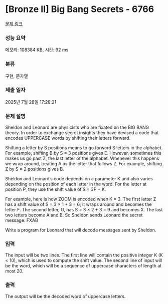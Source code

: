 # [Bronze II] Big Bang Secrets - 6766 

[문제 링크](https://www.acmicpc.net/problem/6766) 

### 성능 요약

메모리: 108384 KB, 시간: 92 ms

### 분류

구현, 문자열

### 제출 일자

2025년 7월 28일 17:28:21

### 문제 설명

<p>Sheldon and Leonard are physicists who are fixated on the BIG BANG theory. In order to exchange secret insights they have devised a code that encodes UPPERCASE words by shifting their letters forward.</p>

<p>Shifting a letter by S positions means to go forward S letters in the alphabet. For example, shifting B by S = 3 positions gives E. However, sometimes this makes us go past Z, the last letter of the alphabet. Whenever this happens we wrap around, treating A as the letter that follows Z. For example, shifting Z by S = 2 positions gives B.</p>

<p>Sheldon and Leonard’s code depends on a parameter K and also varies depending on the position of each letter in the word. For the letter at position P, they use the shift value of S = 3P + K.</p>

<p>For example, here is how ZOOM is encoded when K = 3. The first letter Z has a shift value of S = 3 × 1 + 3 = 6; it wraps around and becomes the letter F. The second letter, O, has S = 3 × 2 + 3 = 9 and becomes X. The last two letters become A and B. So Sheldon sends Leonard the secret message: FXAB</p>

<p>Write a program for Leonard that will decode messages sent by Sheldon.</p>

### 입력 

 <p>The input will be two lines. The first line will contain the positive integer K (K < 10), which is used to compute the shift value. The second line of input will be the word, which will be a sequence of uppercase characters of length at most 20.</p>

### 출력 

 <p>The output will be the decoded word of uppercase letters.</p>

